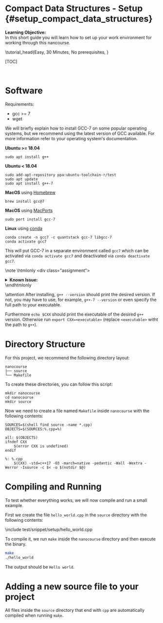# Compact Data Structures - Setup {#setup_compact_data_structures}

<b>Learning Objective:</b><br>
In this short guide you will learn how to set up your work environment for working through this nancourse.

\tutorial_head{Easy, 30 Minutes, No prerequisites, }

[TOC]

<br>

# Software
Requirements:
  - gcc >= 7
  - wget

We will briefly explain how to install GCC-7 on some popular operating systems, but we recommend using the latest version of GCC available. For more information refer to your operating system's documentation.

**Ubuntu >= 18.04**
```
sudo apt install g++
```
**Ubuntu < 18.04**
```
sudo add-apt-repository ppa:ubuntu-toolchain-r/test
sudo apt update
sudo apt install g++-7
```
**MacOS** using [Homebrew](https://brew.sh/)
```
brew install gcc@7
```

**MacOS** using [MacPorts](https://www.macports.org/)
```
sudo port install gcc-7
```

**Linux** using [conda](https://conda.io)
```
conda create -n gcc7 -c quantstack gcc-7 libgcc-7
conda activate gcc7
```
This will put GCC-7 in a separate environment called `gcc7` which can be activated via `conda activate gcc7` and deactivated via `conda deactivate gcc7`.

\note \htmlonly <div class=\"assignment\"> <details><summary><b>Known Issue:</b></summary> \endhtmlonly If you encounter the error <code>/usr/lib/x86_64-linux-gnu/libstdc++.so.6: version 'CXXABI_1.3.11' not found</code>, you have to set the LD_LIBRARY_PATH:
```
export LD_LIBRARY_PATH=/home/user/miniconda3/envs/gcc7/lib/
```
where `/home/user/miniconda3/` is the path to your conda installation. \htmlonly </details> </div> \endhtmlonly

\attention After installing, `g++ --version` should print the desired version. If not, you may have to use, for example, `g++-7 --version` or even specify the full path to your executable.

Furthermore `echo $CXX` should print the executable of the desired `g++` version. Otherwise run
`export CXX=<executable>` (replace `<executable>` witht the path to `g++`).

# Directory Structure
For this project, we recommend the following directory layout:

```
nanocourse
├── source
└── Makefile
```

To create these directories, you can follow this script:
```
mkdir nanocourse
cd nanocourse
mkdir source
```

Now we need to create a file named `Makefile` inside `nanocourse` with the following contents:
```make
SOURCES=$(shell find source -name *.cpp)
OBJECTS=$(SOURCES:%.cpp=%)

all: $(OBJECTS)
ifndef CXX
	$(error CXX is undefined)
endif

%: %.cpp
	$(CXX) -std=c++17 -O3 -march=native -pedantic -Wall -Wextra -Werror -Isource -c $< -o $(notdir $@)
```

# Compiling and Running

To test whether everything works, we will now compile and run a small example.

First we create the file `hello_world.cpp` in the `source` directory with the following contents:

\include test/snippet/setup/hello_world.cpp

To compile it, we run `make` inside the `nanocourse` directory and then execute the binary.

```bash
make
./hello_world
```

The output should be `Hello world`.

# Adding a new source file to your project

All files inside the `source` directory that end with `cpp` are automatically compiled when running `make`.
